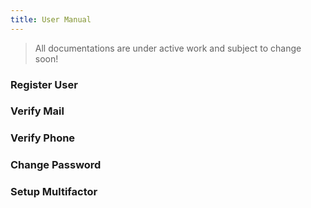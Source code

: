 ```yaml
---
title: User Manual
---
```


> All documentations are under active work and subject to change soon! 

### Register User

### Verify Mail

### Verify Phone

### Change Password

### Setup Multifactor